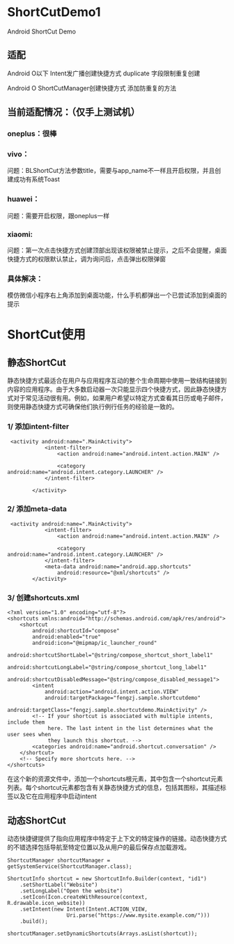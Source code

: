 # ShortCutDemo1
Android ShortCut Demo

## 适配

Android O以下 Intent发广播创建快捷方式 duplicate 字段限制重复创建

Android O ShortCutManager创建快捷方式 添加防重复的方法

## 当前适配情况：（仅手上测试机）

### oneplus：很棒

### vivo：

问题：BLShortCut方法参数title，需要与app_name不一样且开启权限，并且创建成功有系统Toast

### huawei：

问题：需要开启权限，跟oneplus一样

### xiaomi:

问题：第一次点击快捷方式创建顶部出现该权限被禁止提示，之后不会提醒，桌面快捷方式的权限默认禁止，调为询问后，点击弹出权限弹窗

### 具体解决：

模仿微信小程序右上角添加到桌面功能，什么手机都弹出一个已尝试添加到桌面的提示

# ShortCut使用

## 静态ShortCut
静态快捷方式最适合在用户与应用程序互动的整个生命周期中使用一致结构链接到内容的应用程序。由于大多数启动器一次只能显示四个快捷方式，因此静态快捷方式对于常见活动很有用。例如，如果用户希望以特定方式查看其日历或电子邮件，则使用静态快捷方式可确保他们执行例行任务的经验是一致的。

### 1/ 添加intent-filter
```
 <activity android:name=".MainActivity">
            <intent-filter>
                <action android:name="android.intent.action.MAIN" />

                <category android:name="android.intent.category.LAUNCHER" />
            </intent-filter>

        </activity>
```
### 2/ 添加meta-data

```
 <activity android:name=".MainActivity">
            <intent-filter>
                <action android:name="android.intent.action.MAIN" />

                <category android:name="android.intent.category.LAUNCHER" />
            </intent-filter>
            <meta-data android:name="android.app.shortcuts"
                android:resource="@xml/shortcuts" />
        </activity>
```

### 3/ 创建shortcuts.xml
```
<?xml version="1.0" encoding="utf-8"?>
<shortcuts xmlns:android="http://schemas.android.com/apk/res/android">
    <shortcut
        android:shortcutId="compose"
        android:enabled="true"
        android:icon="@mipmap/ic_launcher_round"
        android:shortcutShortLabel="@string/compose_shortcut_short_label1"
        android:shortcutLongLabel="@string/compose_shortcut_long_label1"
        android:shortcutDisabledMessage="@string/compose_disabled_message1">
        <intent
            android:action="android.intent.action.VIEW"
            android:targetPackage="fengzj.sample.shortcutdemo"
            android:targetClass="fengzj.sample.shortcutdemo.MainActivity" />
        <!-- If your shortcut is associated with multiple intents, include them
             here. The last intent in the list determines what the user sees when
             they launch this shortcut. -->
        <categories android:name="android.shortcut.conversation" />
    </shortcut>
    <!-- Specify more shortcuts here. -->
</shortcuts>
```
在这个新的资源文件中，添加一个shortcuts根元素，其中包含一个shortcut元素列表。每个shortcut元素都包含有关静态快捷方式的信息，包括其图标，其描述标签以及它在应用程序中启动intent


## 动态ShortCut

动态快捷键提供了指向应用程序中特定于上下文的特定操作的链接。动态快捷方式的不错选择包括导航至特定位置以及从用户的最后保存点加载游戏。
```
ShortcutManager shortcutManager = getSystemService(ShortcutManager.class);

ShortcutInfo shortcut = new ShortcutInfo.Builder(context, "id1")
    .setShortLabel("Website")
    .setLongLabel("Open the website")
    .setIcon(Icon.createWithResource(context, R.drawable.icon_website))
    .setIntent(new Intent(Intent.ACTION_VIEW,
                   Uri.parse("https://www.mysite.example.com/")))
    .build();

shortcutManager.setDynamicShortcuts(Arrays.asList(shortcut));
```

